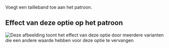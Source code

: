 Voegt een tailleband toe aan het patroon.

## Effect van deze optie op het patroon

![Deze afbeelding toont het effect van deze optie door meerdere varianten die een andere waarde hebben voor deze optie te vervangen](penelope_waistband_sample.svg "Effect van deze optie op het patroon")
